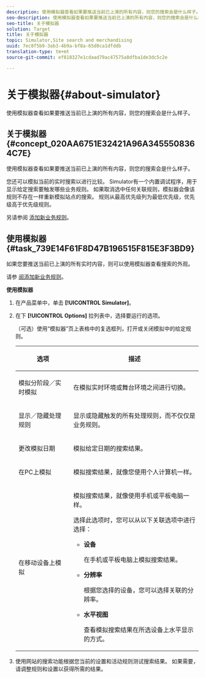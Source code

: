 ```yaml
---
description: 使用模拟器查看如果要推送当前已上演的所有内容，则您的搜索会是什么样子。
seo-description: 使用模拟器查看如果要推送当前已上演的所有内容，则您的搜索会是什么样子。
seo-title: 关于模拟器
solution: Target
title: 关于模拟器
topic: Simulator,Site search and merchandising
uuid: 7ec8f5b9-3ab3-4b9a-bf8a-65d0ca1dfddb
translation-type: tm+mt
source-git-commit: ef818327e1cdaad79ac47575a8dfba1de3dc5c2e

---
```



# 关于模拟器{#about-simulator}

使用模拟器查看如果要推送当前已上演的所有内容，则您的搜索会是什么样子。

## 关于模拟器 {#concept_020AA6751E32421A96A3455508364C7E}

使用模拟器查看如果要推送当前已上演的所有内容，则您的搜索会是什么样子。

您还可以模拟当前的实时搜索以进行比较。 Simulator有一个内置调试程序，用于显示给定搜索要触发哪些业务规则。 如果取消选中任何关联规则，模拟器会像该规则不存在一样重新模拟站点的搜索。 规则从最高优先级列为最低优先级，优先级高于优先级规则。

另请参阅 [添加新业务规则](c-about-rules-menu/c-about-business-rules.md#task_BD3B31ED48BB4B1B8F1DCD3BFA2528E7)。

## 使用模拟器 {#task_739E14F61F8D47B196515F815E3F3BD9}

如果您要推送当前已上演的所有实时内容，则可以使用模拟器查看搜索的外观。

请参 [阅添加新业务规则](c-about-rules-menu/c-about-business-rules.md#task_BD3B31ED48BB4B1B8F1DCD3BFA2528E7)。

**使用模拟器**

1. 在产品菜单中，单击 **[!UICONTROL Simulator]**。
1. 在下 **[!UICONTROL Options]** 拉列表中，选择要运行的选项。

   <!-- 
   
   r_simulator_page_options.xml
   
   -->

   （可选）使用“模拟器”页上表格中的复选框列，打开或关闭模拟中的给定规则。

   <table> 
    <thead> 
      <tr> 
      <th colname="col1" class="entry"> <p>选项 </p> </th> 
      <th colname="col2" class="entry"> <p>描述 </p> </th> 
      </tr> 
    </thead>
    <tbody> 
      <tr> 
      <td colname="col1"> <p>模拟分阶段／实时模拟 </p> </td> 
      <td colname="col2"> <p>在模拟实时环境或舞台环境之间进行切换。 </p> </td> 
      </tr> 
      <tr> 
      <td colname="col1"> <p>显示／隐藏处理规则 </p> </td> 
      <td colname="col2"> <p>显示或隐藏触发的所有处理规则，而不仅仅是业务规则。 </p> </td> 
      </tr> 
      <tr> 
      <td colname="col1"> <p>更改模拟日期 </p> </td> 
      <td colname="col2"> <p>模拟给定日期的搜索结果。 </p> </td> 
      </tr> 
      <tr> 
      <td colname="col1"> <p>在PC上模拟 </p> </td> 
      <td colname="col2"> <p>模拟搜索结果，就像您使用个人计算机一样。 </p> </td> 
      </tr> 
      <tr> 
      <td colname="col1"> <p>在移动设备上模拟 </p> </td> 
      <td colname="col2"> <p>模拟搜索结果，就像使用手机或平板电脑一样。 </p> <p>选择此选项时，您可以从以下关联选项中进行选择： </p> 
        <ul id="ul_2A9901418212486A8EE67A78CB99CBE4"> 
        <li id="li_B210E954DF0D44C397718112C72C2103"> <b>设备</b> <p>在手机或平板电脑上模拟搜索结果。 </p> </li> 
        <li id="li_90B64EAA0B57446A90CE22172E703594"> <b>分辨率</b> <p>根据您选择的设备，您可以选择关联的分辨率。 </p> </li> 
        <li id="li_042AF9FA3FA846EDB48F7296DB361515"> <b>水平视图</b> <p>查看模拟搜索结果在所选设备上水平显示的方式。 </p> </li> 
        </ul> </td> 
      </tr> 
    </tbody> 
    </table>

1. 使用网站的搜索功能根据您当前的设置和活动规则测试搜索结果。 如果需要，请调整规则和设置以获得所需的结果。
